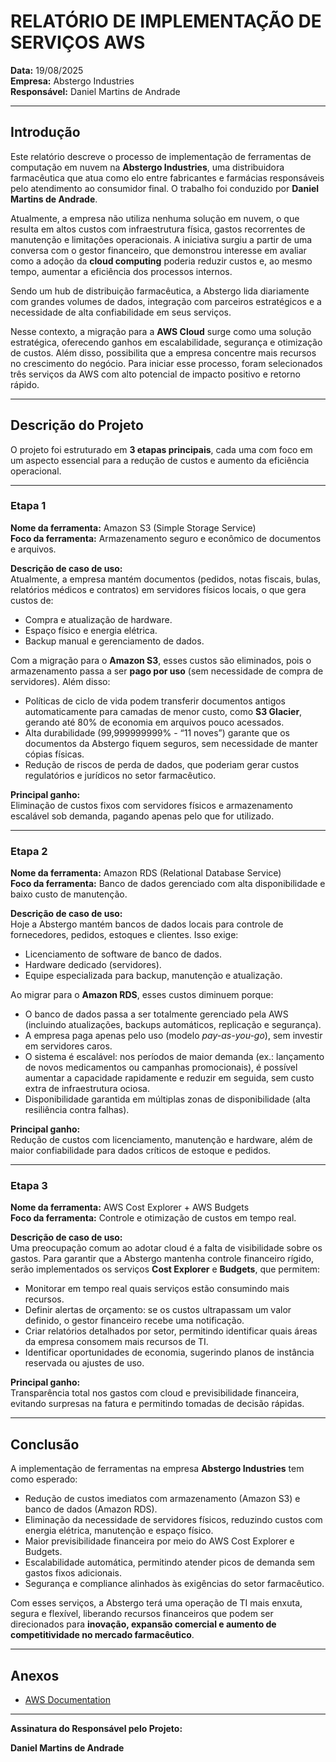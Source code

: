 # RELATÓRIO DE IMPLEMENTAÇÃO DE SERVIÇOS AWS

**Data:** 19/08/2025  
**Empresa:** Abstergo Industries  
**Responsável:** Daniel Martins de Andrade  

---

## Introdução

Este relatório descreve o processo de implementação de ferramentas de computação em nuvem na **Abstergo Industries**, uma distribuidora farmacêutica que atua como elo entre fabricantes e farmácias responsáveis pelo atendimento ao consumidor final. O trabalho foi conduzido por **Daniel Martins de Andrade**.

Atualmente, a empresa não utiliza nenhuma solução em nuvem, o que resulta em altos custos com infraestrutura física, gastos recorrentes de manutenção e limitações operacionais. A iniciativa surgiu a partir de uma conversa com o gestor financeiro, que demonstrou interesse em avaliar como a adoção da **cloud computing** poderia reduzir custos e, ao mesmo tempo, aumentar a eficiência dos processos internos. 

Sendo um hub de distribuição farmacêutica, a Abstergo lida diariamente com grandes volumes de dados, integração com parceiros estratégicos e a necessidade de alta confiabilidade em seus serviços.

Nesse contexto, a migração para a **AWS Cloud** surge como uma solução estratégica, oferecendo ganhos em escalabilidade, segurança e otimização de custos. Além disso, possibilita que a empresa concentre mais recursos no crescimento do negócio. Para iniciar esse processo, foram selecionados três serviços da AWS com alto potencial de impacto positivo e retorno rápido.

---

## Descrição do Projeto

O projeto foi estruturado em **3 etapas principais**, cada uma com foco em um aspecto essencial para a redução de custos e aumento da eficiência operacional.

---

### Etapa 1
**Nome da ferramenta:** Amazon S3 (Simple Storage Service)  
**Foco da ferramenta:** Armazenamento seguro e econômico de documentos e arquivos.  

**Descrição de caso de uso:**  
Atualmente, a empresa mantém documentos (pedidos, notas fiscais, bulas, relatórios médicos e contratos) em servidores físicos locais, o que gera custos de:  
- Compra e atualização de hardware.  
- Espaço físico e energia elétrica.  
- Backup manual e gerenciamento de dados.  

Com a migração para o **Amazon S3**, esses custos são eliminados, pois o armazenamento passa a ser **pago por uso** (sem necessidade de compra de servidores). Além disso:  
- Políticas de ciclo de vida podem transferir documentos antigos automaticamente para camadas de menor custo, como **S3 Glacier**, gerando até 80% de economia em arquivos pouco acessados.  
- Alta durabilidade (99,999999999% - “11 noves”) garante que os documentos da Abstergo fiquem seguros, sem necessidade de manter cópias físicas.  
- Redução de riscos de perda de dados, que poderiam gerar custos regulatórios e jurídicos no setor farmacêutico.  

**Principal ganho:**  
Eliminação de custos fixos com servidores físicos e armazenamento escalável sob demanda, pagando apenas pelo que for utilizado.  

---

### Etapa 2
**Nome da ferramenta:** Amazon RDS (Relational Database Service)  
**Foco da ferramenta:** Banco de dados gerenciado com alta disponibilidade e baixo custo de manutenção.  

**Descrição de caso de uso:**  
Hoje a Abstergo mantém bancos de dados locais para controle de fornecedores, pedidos, estoques e clientes. Isso exige:  
- Licenciamento de software de banco de dados.  
- Hardware dedicado (servidores).  
- Equipe especializada para backup, manutenção e atualização.  

Ao migrar para o **Amazon RDS**, esses custos diminuem porque:  
- O banco de dados passa a ser totalmente gerenciado pela AWS (incluindo atualizações, backups automáticos, replicação e segurança).  
- A empresa paga apenas pelo uso (modelo *pay-as-you-go*), sem investir em servidores caros.  
- O sistema é escalável: nos períodos de maior demanda (ex.: lançamento de novos medicamentos ou campanhas promocionais), é possível aumentar a capacidade rapidamente e reduzir em seguida, sem custo extra de infraestrutura ociosa.  
- Disponibilidade garantida em múltiplas zonas de disponibilidade (alta resiliência contra falhas).  

**Principal ganho:**  
Redução de custos com licenciamento, manutenção e hardware, além de maior confiabilidade para dados críticos de estoque e pedidos.  

---

### Etapa 3
**Nome da ferramenta:** AWS Cost Explorer + AWS Budgets  
**Foco da ferramenta:** Controle e otimização de custos em tempo real.  

**Descrição de caso de uso:**  
Uma preocupação comum ao adotar cloud é a falta de visibilidade sobre os gastos. Para garantir que a Abstergo mantenha controle financeiro rígido, serão implementados os serviços **Cost Explorer** e **Budgets**, que permitem:  
- Monitorar em tempo real quais serviços estão consumindo mais recursos.  
- Definir alertas de orçamento: se os custos ultrapassam um valor definido, o gestor financeiro recebe uma notificação.  
- Criar relatórios detalhados por setor, permitindo identificar quais áreas da empresa consomem mais recursos de TI.  
- Identificar oportunidades de economia, sugerindo planos de instância reservada ou ajustes de uso.  

**Principal ganho:**  
Transparência total nos gastos com cloud e previsibilidade financeira, evitando surpresas na fatura e permitindo tomadas de decisão rápidas.  

---

## Conclusão

A implementação de ferramentas na empresa **Abstergo Industries** tem como esperado:  
- Redução de custos imediatos com armazenamento (Amazon S3) e banco de dados (Amazon RDS).  
- Eliminação da necessidade de servidores físicos, reduzindo custos com energia elétrica, manutenção e espaço físico.  
- Maior previsibilidade financeira por meio do AWS Cost Explorer e Budgets.  
- Escalabilidade automática, permitindo atender picos de demanda sem gastos fixos adicionais.  
- Segurança e compliance alinhados às exigências do setor farmacêutico.  

Com esses serviços, a Abstergo terá uma operação de TI mais enxuta, segura e flexível, liberando recursos financeiros que podem ser direcionados para **inovação, expansão comercial e aumento de competitividade no mercado farmacêutico**.  

---

## Anexos
- [AWS Documentation](https://docs.aws.amazon.com/)  

---

**Assinatura do Responsável pelo Projeto:**  

**Daniel Martins de Andrade**  
